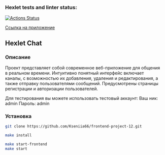 ### Hexlet tests and linter status:
[![Actions Status](https://github.com/Kseniia66/frontend-project-12/actions/workflows/hexlet-check.yml/badge.svg)](https://github.com/Kseniia66/frontend-project-12/actions)

[Ссылка на приложение](https://frontend-project-12-qa4f.onrender.com)

## Hexlet Chat

### Описание
Проект представляет собой современное веб-приложение для общения в реальном времени. Интуитивно понятный интерфейс включает каналы, с возможностью их добавления, удаления и редактирования, а также отправку пользователями сообщений. Предусмотрены страницы регистрации и авторизации пользователей.

Для тестирования вы можете использовать тестовый аккаунт:
Ваш ник: admin
Пароль: admin

### Установка
```bash
git clone https://github.com/Kseniia66/frontend-project-12.git
```

```bash
make install
```

```bash
make start-frontend
make start
```
